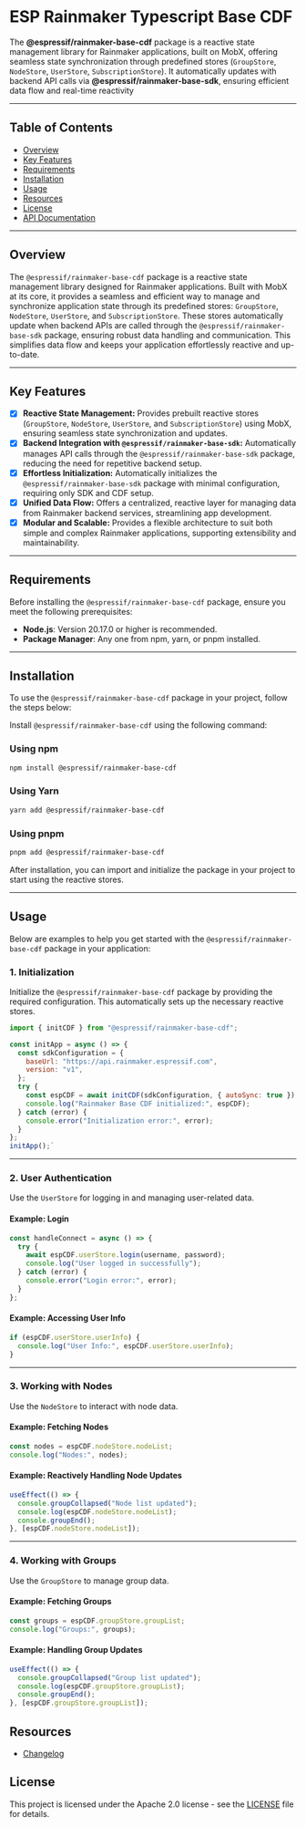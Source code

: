 # ESP Rainmaker Typescript Base CDF

The **@espressif/rainmaker-base-cdf** package is a reactive state management library for Rainmaker applications, built on MobX, offering seamless state synchronization through predefined stores (`GroupStore`, `NodeStore`, `UserStore`, `SubscriptionStore`). It automatically updates with backend API calls via **@espressif/rainmaker-base-sdk**, ensuring efficient data flow and real-time reactivity

---

## Table of Contents

- [Overview](#overview)
- [Key Features](#key-features)
- [Requirements](#requirements)
- [Installation](#installation)
- [Usage](#usage)
- [Resources](#resources)
- [License](#license)
- [API Documentation](https://espressif.github.io/esp-rainmaker-app-cdf-ts/)

---

## Overview

The `@espressif/rainmaker-base-cdf` package is a reactive state management library designed for Rainmaker applications. Built with MobX at its core, it provides a seamless and efficient way to manage and synchronize application state through its predefined stores: `GroupStore`, `NodeStore`, `UserStore`, and `SubscriptionStore`. These stores automatically update when backend APIs are called through the `@espressif/rainmaker-base-sdk` package, ensuring robust data handling and communication. This simplifies data flow and keeps your application effortlessly reactive and up-to-date.

---

## Key Features

- [x] **Reactive State Management:** Provides prebuilt reactive stores (`GroupStore`, `NodeStore`, `UserStore`, and `SubscriptionStore`) using MobX, ensuring seamless state synchronization and updates.
- [x] **Backend Integration with `@espressif/rainmaker-base-sdk`:** Automatically manages API calls through the `@espressif/rainmaker-base-sdk` package, reducing the need for repetitive backend setup.
- [x] **Effortless Initialization:** Automatically initializes the `@espressif/rainmaker-base-sdk` package with minimal configuration, requiring only SDK and CDF setup.
- [x] **Unified Data Flow:** Offers a centralized, reactive layer for managing data from Rainmaker backend services, streamlining app development.
- [x] **Modular and Scalable:** Provides a flexible architecture to suit both simple and complex Rainmaker applications, supporting extensibility and maintainability.

---

## Requirements

Before installing the `@espressif/rainmaker-base-cdf` package, ensure you meet the following prerequisites:

- **Node.js**: Version 20.17.0 or higher is recommended.
- **Package Manager**: Any one from npm, yarn, or pnpm installed.

---

## Installation

To use the `@espressif/rainmaker-base-cdf` package in your project, follow the steps below:

Install `@espressif/rainmaker-base-cdf` using the following command:

### Using npm

```bash
npm install @espressif/rainmaker-base-cdf
```

### Using Yarn

```bash
yarn add @espressif/rainmaker-base-cdf
```

### Using pnpm

```bash
pnpm add @espressif/rainmaker-base-cdf
```

After installation, you can import and initialize the package in your project to start using the reactive stores.

---

## Usage

Below are examples to help you get started with the `@espressif/rainmaker-base-cdf` package in your application:

### 1. **Initialization**

Initialize the `@espressif/rainmaker-base-cdf` package by providing the required configuration. This automatically sets up the necessary reactive stores.

```javascript
import { initCDF } from "@espressif/rainmaker-base-cdf";

const initApp = async () => {
  const sdkConfiguration = {
    baseUrl: "https://api.rainmaker.espressif.com",
    version: "v1",
  };
  try {
    const espCDF = await initCDF(sdkConfiguration, { autoSync: true });
    console.log("Rainmaker Base CDF initialized:", espCDF);
  } catch (error) {
    console.error("Initialization error:", error);
  }
};
initApp();`
```

---

### 2. **User Authentication**

Use the `UserStore` for logging in and managing user-related data.

#### Example: Login

```javascript
const handleConnect = async () => {
  try {
    await espCDF.userStore.login(username, password);
    console.log("User logged in successfully");
  } catch (error) {
    console.error("Login error:", error);
  }
};
```

#### Example: Accessing User Info

```javascript
if (espCDF.userStore.userInfo) {
  console.log("User Info:", espCDF.userStore.userInfo);
}
```

---

### 3. **Working with Nodes**

Use the `NodeStore` to interact with node data.

#### Example: Fetching Nodes

```javascript
const nodes = espCDF.nodeStore.nodeList;
console.log("Nodes:", nodes);
```

#### Example: Reactively Handling Node Updates

```javascript
useEffect(() => {
  console.groupCollapsed("Node list updated");
  console.log(espCDF.nodeStore.nodeList);
  console.groupEnd();
}, [espCDF.nodeStore.nodeList]);
```

---

### 4. **Working with Groups**

Use the `GroupStore` to manage group data.

#### Example: Fetching Groups

```javascript
const groups = espCDF.groupStore.groupList;
console.log("Groups:", groups);
```

#### Example: Handling Group Updates

```javascript
useEffect(() => {
  console.groupCollapsed("Group list updated");
  console.log(espCDF.groupStore.groupList);
  console.groupEnd();
}, [espCDF.groupStore.groupList]);
```

## Resources

- [Changelog](CHANGELOG.md)

## License

This project is licensed under the Apache 2.0 license - see the [LICENSE](LICENSE) file for details.
